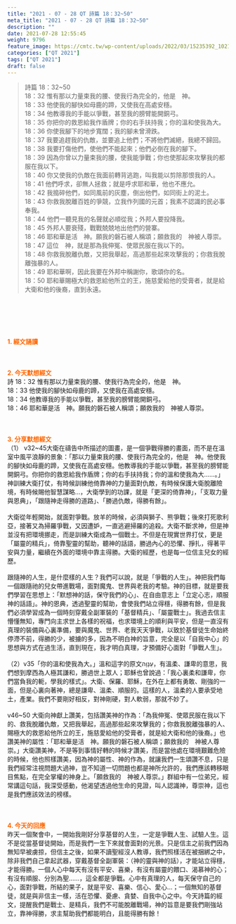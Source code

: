 ```yaml
---
title: "2021 - 07 - 28 QT 詩篇 18：32~50"
meta_title: "2021 - 07 - 28 QT 詩篇 18：32~50"
description: ""
date: 2021-07-28 12:55:45
weight: 9796
feature_image: https://cmtc.tw/wp-content/uploads/2022/03/15235392_10211799862337740_180693556567566654_o-1.webp
categories: ["QT 2021"]
tags: ["QT 2021"]
draft: false
---
```


<blockquote>詩篇 18：32~50<br />
18：32 惟有那以力量束我的腰、使我行為完全的，他是　神。<br />
18：33 他使我的腳快如母鹿的蹄，又使我在高處安穩。<br />
18：34 他教導我的手能以爭戰，甚至我的膀臂能開銅弓。<br />
18：35 你把你的救恩給我作盾牌；你的右手扶持我；你的溫和使我為大。<br />
18：36 你使我腳下的地步寬闊；我的腳未曾滑跌。<br />
18：37 我要追趕我的仇敵，並要追上他們；不將他們滅絕，我總不歸回。<br />
18：38 我要打傷他們，使他們不能起來；他們必倒在我的腳下。<br />
18：39 因為你曾以力量束我的腰，使我能爭戰；你也使那起來攻擊我的都服在我以下。<br />
18：40 你又使我的仇敵在我面前轉背逃跑，叫我能以剪除那恨我的人。<br />
18：41 他們呼求，卻無人拯救；就是呼求耶和華，他也不應允。<br />
18：42 我搗碎他們，如同風前的灰塵，倒出他們，如同街上的泥土。<br />
18：43 你救我脫離百姓的爭競，立我作列國的元首；我素不認識的民必事奉我。<br />
18：44 他們一聽見我的名聲就必順從我；外邦人要投降我。<br />
18：45 外邦人要衰殘，戰戰兢兢地出他們的營寨。<br />
18：46 耶和華是活　神。願我的磐石被人稱頌；願救我的　神被人尊崇。<br />
18：47 這位　神，就是那為我伸冤、使眾民服在我以下的。<br />
18：48 你救我脫離仇敵，又把我舉起，高過那些起來攻擊我的；你救我脫離強暴的人。<br />
18：49 耶和華啊，因此我要在外邦中稱謝你，歌頌你的名。<br />
18：50 耶和華賜極大的救恩給他所立的王，施慈愛給他的受膏者，就是給大衛和他的後裔，直到永遠。</blockquote><br />
&nbsp;<br />
<br />
&nbsp;<br />
<br />
<span style="color: #ff6600;"><strong>1. </strong><strong>經文誦讀</strong></span><br />
<br />
<span style="color: #ff6600;"><strong> </strong></span><br />
<br />
<span style="color: #ff6600;"><strong>2. 今天默想</strong><strong>經文<br />
</strong></span>詩 18：32 惟有那以力量束我的腰、使我行為完全的，他是　神。<br />
18：33 他使我的腳快如母鹿的蹄，又使我在高處安穩。<br />
18：34 他教導我的手能以爭戰，甚至我的膀臂能開銅弓。<br />
18：46 耶和華是活　神。願我的磐石被人稱頌；願救我的　神被人尊崇。<br />
<br />
&nbsp;<br />
<br />
<span style="color: #ff6600;"><strong>3. 分享默想經文<br />
</strong></span>（1） v32~45大衛在禱告中所描述的圖畫，是一個爭戰得勝的畫面，而不是在溫室中風平浪靜的景象：「那以力量束我的腰、使我行為完全的，他是　神。他使我的腳快如母鹿的蹄，又使我在高處安穩。他教導我的手能以爭戰，甚至我的膀臂能開銅弓。你把你的救恩給我作盾牌；你的右手扶持我；你的溫和使我為大……。」神訓練大衛打仗，有時候訓練他倚靠神的力量面對仇敵，有時候保護大衛脫離險境，有時候賜他智慧謀略…，大衛學到的功課，就是「更深的倚靠神」，「支取力量與恩典」，「跟隨神走得勝的道路」、「勝過仇敵，得勝有餘」。<br />
<br />
大衛從年輕開始，就面對爭戰。放羊的時候，必須與獅子、熊爭戰；後來打死歌利亞，接著又為掃羅爭戰，又因遭妒，一直逃避掃羅的追殺。大衛不斷求神，但是神並沒有把環境挪走，而是訓練大衛成為一個戰士。不但是在現實世界打仗，更是「屬靈的精兵」，倚靠聖靈的幫助，聽神的話語，勝過內心的恐懼、掙扎，得著平安與力量，繼續在外面的環境中靠主得勝。大衛的經歷，也是每一位信主兒女的經歷。<br />
<br />
跟隨神的人生，是什麼樣的人生？我們可以說，就是「爭戰的人生」。神把我們每一個跟隨祂的兒女帶進戰場，面對魔鬼、世界與老我的考驗。神的目標，就是要我們學習在思想上：「默想神的話，保守我們的心」、在自由意志上「立定心志，順服神的話語」。神的恩典，透過聖靈的幫助，會使我們站立得穩，得勝有餘，但是我們必須學習成為一個時刻穿戴全副軍裝的「基督精兵」、「屬靈戰士」。我過去信主懵懂無知，專門向主求世上各樣的祝福，也求環境上的順利與平安，但是一直沒有真理的裝備與心裏準備，要與魔鬼、世界、老我天天爭戰，以致於基督徒生命始終停滯不前，得勝的少，被擄的多，因為不明白神的旨意，完全是以「自我中心」的思想與方式在過生活，直到現在，我才明白真理，才預備好心面對「爭戰人生」。<br />
<br />
（2）v35「你的溫和使我為大。」溫和這字的原文עַנָוָה，有溫柔、謙卑的意思，我們想到摩西為人極其謙和，勝過世上眾人；耶穌也曾說過：「我心裏柔和謙卑，你們當負我的軛，學我的樣式」。大衛、保羅、耶穌，在外在上都有勇敢、剛強的一面，但是心裏向著神，總是謙卑、溫柔、順服的。這樣的人，溫柔的人要承受地土，產業。我們不要剛好相反，對神剛硬，對人軟弱，那就不妙了。<br />
<br />
v46~50 大衛向神獻上讚美，包括讚美神的作為：「為我伸冤、使眾民服在我以下的、救我脫離仇敵，又把我舉起，高過那些起來攻擊我的；你救我脫離強暴的人、賜極大的救恩給他所立的王，施慈愛給他的受膏者，就是給大衛和他的後裔。」也讚美神的屬性：「耶和華是活　神。願我的磐石被人稱頌；願救我的　神被人尊崇。」大衛讚美神，不是等到事情好轉的時候才讚美，而是當他處在環境艱難危險的時候，他也照樣讚美，因為神的屬性、神的作為，就讓我們一生頌讚不息，只是我們經常注視問題大過神，豈不知道一切問題也都是神所允許的，我們應該轉移眼目焦點，在完全掌權的神身上。「願救我的　神被人尊崇。」群組中有一位弟兄，經常講這句話，我深受感動，他渴望透過他生命的見證，叫人認識神，尊崇神，這也是我們應該效法的榜樣。<br />
<br />
&nbsp;<br />
<br />
<span style="color: #ff6600;"><strong>4. 今天的回應<br />
</strong></span>昨天一個聚會中，一開始我剛好分享基督的人生，一定是爭戰人生、試驗人生。這不是從當基督徒開始，而是我們一生下來就會面對的光景。只是信主之前我們因為無知早被虜掠，但信主之後，如果不讀聖經沒人教導，我們照樣活在被捆綁之中，除非我們自己拿起武器，穿戴基督全副軍裝：（神的靈與神的話），才能站立得穩，才能得勝。一個人心中每天有沒有平安、喜樂，有沒有屬靈的餵口、渴慕神的心；有沒有順服、分別為聖……，這全都是爭戰。心中有真理的人，每天保守自己的心，面對爭戰，所結的果子，就是平安、喜樂、信心、愛心…；一個無知的基督徒，就是與非信主一樣，活在恐懼、憂慮、貪婪、自我中心之中。今天詩篇的經文，提醒我們是戰士、是精兵，我們不可能脫離戰場，神的旨意是要我們剛強站立，靠神得勝，求主幫助我們都能明白，且能得勝有餘！<br />
<br />
&nbsp;
        